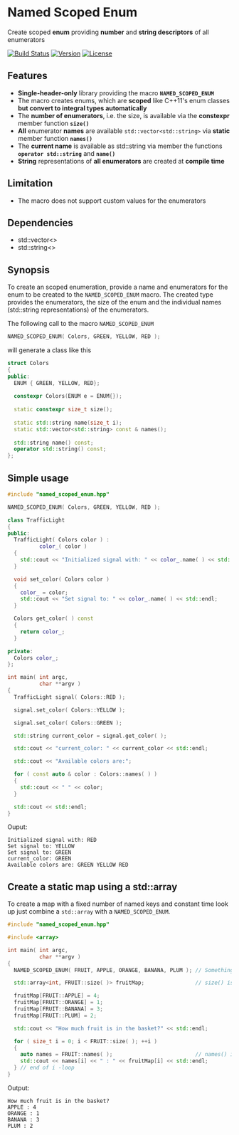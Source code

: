 # Named Scoped Enum
Create scoped __enum__ providing __number__ and __string descriptors__ of all enumerators

[![Build Status](https://travis-ci.org/ToniBig/NamedScopedEnum.svg?branch=master)](https://travis-ci.org/ToniBig/NamedScopedEnum)
[![Version](https://img.shields.io/badge/c%2B%2B-14-blue.svg)](http://en.cppreference.com/w/cpp)
[![License](https://img.shields.io/badge/license-MIT-lightgrey.svg)](https://en.wikipedia.org/wiki/MIT_License)

## Features
* __Single-header-only__ library providing the macro __`NAMED_SCOPED_ENUM`__
* The macro creates enums, which are __scoped__ like C++11's enum classes __but convert to integral types automatically__
* The __number of enumerators__, i.e. the size, is available via the __constexpr__ member function __`size()`__
* __All__ enumerator __names__ are available `std::vector<std::string>` via __static__ member function __`names()`__
* The __current name__ is available as std::string via member the functions __`operator std::string`__ and __`name()`__
* __String__ representations of __all enumerators__ are created at __compile time__

## Limitation
* The macro does not support custom values for the enumerators

## Dependencies
* std::vector<>
* std::string<>

## Synopsis
To create an scoped enumeration, provide a name and enumerators for the enum to be created to the `NAMED_SCOPED_ENUM` macro. The created type provides the enumerators, the size of the enum and the individual names (std::string representations) of the enumerators. 

The following call to the macro `NAMED_SCOPED_ENUM`
```cpp
NAMED_SCOPED_ENUM( Colors, GREEN, YELLOW, RED );
```
will generate a class like this

```cpp
struct Colors 
{
public:
  ENUM { GREEN, YELLOW, RED};
  
  constexpr Colors(ENUM e = ENUM{});
  
  static constexpr size_t size();
  
  static std::string name(size_t i);
  static std::vector<std::string> const & names();
  
  std::string name() const;
  operator std::string() const;
};
```

## Simple usage

```cpp
#include "named_scoped_enum.hpp"

NAMED_SCOPED_ENUM( Colors, GREEN, YELLOW, RED );

class TrafficLight
{
public:
  TrafficLight( Colors color ) :
          color_( color )
  {
    std::cout << "Initialized signal with: " << color_.name( ) << std::endl;
  }

  void set_color( Colors color )
  {
    color_ = color;
    std::cout << "Set signal to: " << color_.name( ) << std::endl;
  }

  Colors get_color( ) const
  {
    return color_;
  }

private:
  Colors color_;
};

int main( int argc,
          char **argv )
{
  TrafficLight signal( Colors::RED );

  signal.set_color( Colors::YELLOW );

  signal.set_color( Colors::GREEN );

  std::string current_color = signal.get_color( );

  std::cout << "current_color: " << current_color << std::endl;

  std::cout << "Available colors are:";

  for ( const auto & color : Colors::names( ) )
  {
    std::cout << " " << color;
  }

  std::cout << std::endl;
}
```

Ouput:
```
Initialized signal with: RED
Set signal to: YELLOW
Set signal to: GREEN
current_color: GREEN
Available colors are: GREEN YELLOW RED
```

## Create a static map using a std::array

To create a map with a fixed number of named keys and constant time look up
just combine a `std::array` with a `NAMED_SCOPED_ENUM`. 

```cpp
#include "named_scoped_enum.hpp"

#include <array>

int main( int argc,
          char **argv )
{
  NAMED_SCOPED_ENUM( FRUIT, APPLE, ORANGE, BANANA, PLUM ); // Something healthy

  std::array<int, FRUIT::size( )> fruitMap;                // size() is constexpr

  fruitMap[FRUIT::APPLE] = 4;
  fruitMap[FRUIT::ORANGE] = 1;
  fruitMap[FRUIT::BANANA] = 3;
  fruitMap[FRUIT::PLUM] = 2;

  std::cout << "How much fruit is in the basket?" << std::endl;

  for ( size_t i = 0; i < FRUIT::size( ); ++i )
  {
    auto names = FRUIT::names( );                          // names() is static
    std::cout << names[i] << " : " << fruitMap[i] << std::endl;
  } // end of i -loop
}
```
Output:
```
How much fruit is in the basket?
APPLE : 4
ORANGE : 1
BANANA : 3
PLUM : 2
```
